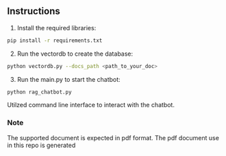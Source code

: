 ## Instructions
1. Install the required libraries:
```bash
pip install -r requirements.txt
```
2. Run the vectordb to create the database:
```bash
python vectordb.py --docs_path <path_to_your_doc> 
```
3. Run the main.py to start the chatbot:
```bash
python rag_chatbot.py
```
Utilzed command line interface to interact with the chatbot.
### Note
The supported document is expected in pdf format.
The pdf document use in this repo is generated 
